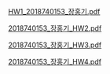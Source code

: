 

[HW1_2018740153_장홍기.pdf](https://github.com/user-attachments/files/15751474/HW1_2018740153_.pdf)

[2018740153_장홍기_HW2.pdf](https://github.com/user-attachments/files/15751462/2018740153_._HW2.pdf)

[2018740153_장홍기_HW3.pdf](https://github.com/user-attachments/files/15751476/2018740153_._HW3.pdf)

[2018740153_장홍기_HW4.pdf](https://github.com/user-attachments/files/15751479/2018740153_._HW4.pdf)
